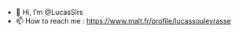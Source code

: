 - 👋 Hi, I’m @LucasSlrs
- 📫 How to reach me : https://www.malt.fr/profile/lucassouleyrasse

<!---
LucasSlrs/LucasSlrs is a ✨ special ✨ repository because its `README.md` (this file) appears on your GitHub profile.
You can click the Preview link to take a look at your changes.
--->
